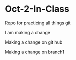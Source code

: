 # Oct-2-In-Class
Repo for practicing all things git 

I am making a change

Making a change on git hub

Making a change on branch1